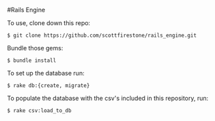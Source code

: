 #Rails Engine

To use, clone down this repo:

`$ git clone https://github.com/scottfirestone/rails_engine.git`

Bundle those gems: 

`$ bundle install` 

To set up the database run:

`$ rake db:{create, migrate}`

To populate the database with the csv's included in this repository, run:

`$ rake csv:load_to_db`

